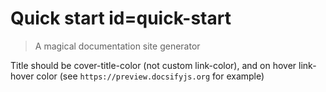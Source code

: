 # Quick start  id=quick-start

> A magical documentation site generator

Title should be cover-title-color (not custom link-color), and on hover link-hover color (see `https://preview.docsifyjs.org` for example)
